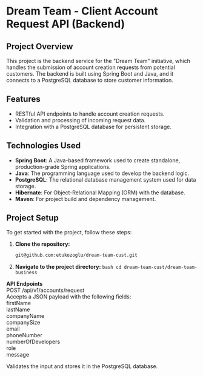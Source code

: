 # Dream Team - Client Account Request API (Backend)

## Project Overview
This project is the backend service for the "Dream Team" initiative, which handles the submission of account creation requests from potential customers. The backend is built using Spring Boot and Java, and it connects to a PostgreSQL database to store customer information.

## Features
- RESTful API endpoints to handle account creation requests.
- Validation and processing of incoming request data.
- Integration with a PostgreSQL database for persistent storage.

## Technologies Used
- **Spring Boot**: A Java-based framework used to create standalone, production-grade Spring applications.
- **Java**: The programming language used to develop the backend logic.
- **PostgreSQL**: The relational database management system used for data storage.
- **Hibernate**: For Object-Relational Mapping (ORM) with the database.
- **Maven**: For project build and dependency management.


## Project Setup
To get started with the project, follow these steps:

1. **Clone the repository:**
   ```bash
   git@github.com:etukozoglu/dream-team-cust.git
   ```

2. **Navigate to the project directory:**
 ```bash cd dream-team-cust/dream-team-business```

**API Endpoints**
<br>
POST /api/v1/accounts/request<br>
Accepts a JSON payload with the following fields:<br>
firstName<br>
lastName<br>
companyName<br>
companySize<br>
email<br>
phoneNumber<br>
numberOfDevelopers<br>
role<br>
message<br>

Validates the input and stores it in the PostgreSQL database.<br>

